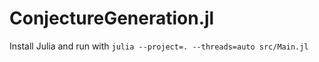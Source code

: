 # ConjectureGeneration.jl

Install Julia and run with
`julia --project=. --threads=auto src/Main.jl`
